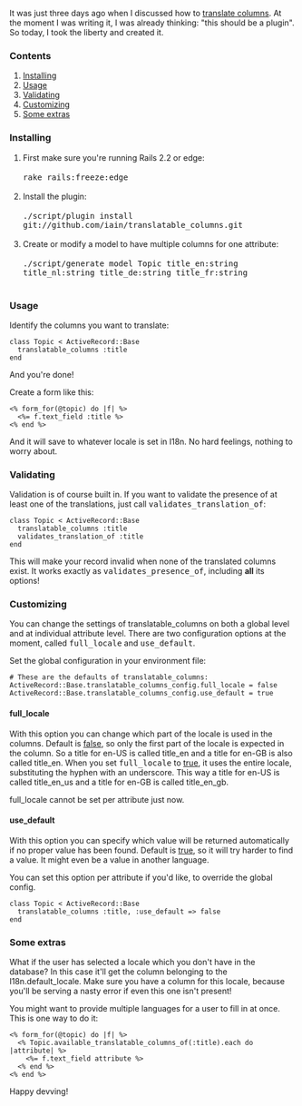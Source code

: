 It was just three days ago when I discussed how to <a href="http://iain.nl/2008/09/translating-columns/">translate columns</a>. At the moment I was writing it, I was already thinking: "this should be a plugin". So today, I took the liberty and created it.

<h3>Contents</h3>

<ol>
  <li><a href="#installing">Installing</a></li>
  <li><a href="#usage">Usage</a></li>
  <li><a href="#validating">Validating</a></li>
  <li><a href="#customizing">Customizing</a></li>
  <li><a href="#extras">Some extras</a></li>
</ol>

<!--more-->

<h3 id="installing">Installing</h3>

<ol>
  <li>First make sure you're running Rails 2.2 or edge:<br />&nbsp;<br />
<tt>rake rails:freeze:edge</tt><br />&nbsp;</li>
  <li>Install the plugin: <br />&nbsp;<br />
<tt>./script/plugin install git://github.com/iain/translatable_columns.git</tt><br />&nbsp;</li>
  <li>Create or modify a model to have multiple columns for one attribute: <br />&nbsp;<br />
<tt>./script/generate model Topic title_en:string title_nl:string title_de:string title_fr:string</tt><br />&nbsp;</li>
</ol>

<h3 id="usage">Usage</h3>

Identify the columns you want to translate:

    class Topic < ActiveRecord::Base
      translatable_columns :title
    end

And you're done!

Create a form like this:

    <% form_for(@topic) do |f| %>
      <%= f.text_field :title %>
    <% end %>

And it will save to whatever locale is set in I18n. No hard feelings, nothing to worry about.

<h3 id="validating">Validating</h3>

Validation is of course built in. If you want to validate the presence of at least one of the translations, just call <tt>validates_translation_of</tt>:

    class Topic < ActiveRecord::Base
      translatable_columns :title
      validates_translation_of :title
    end

This will make your record invalid when none of the translated columns exist. It works exactly as <tt>validates_presence_of</tt>, including <strong>all</strong> its options!

<h3 id="customizing">Customizing</h3>

You can change the settings of translatable_columns on both a global level and at individual attribute level. There are two configuration options at the moment, called <tt>full_locale</tt> and <tt>use_default</tt>.

Set the global configuration in your environment file:

    # These are the defaults of translatable_columns:
    ActiveRecord::Base.translatable_columns_config.full_locale = false
    ActiveRecord::Base.translatable_columns_config.use_default = true

<h4>full_locale</h4>

With this option you can change which part of the locale is used in the columns. Default is <u>false</u>, so only the first part of the locale is expected in the column. So a title for en-US is called title_en and a title for en-GB is also called title_en. When you set <tt>full_locale</tt> to <u>true</u>, it uses the entire locale, substituting the hyphen with an underscore. This way a title for en-US is called title_en_us and a title for en-GB is called title_en_gb.

full_locale cannot be set per attribute just now.

<h4>use_default</h4>

With this option you can specify which value will be returned automatically if no proper value has been found. Default is <u>true</u>, so it will try harder to find a value. It might even be a value in another language.

You can set this option per attribute if you'd like, to override the global config.

    class Topic < ActiveRecord::Base
      translatable_columns :title, :use_default => false
    end

<h3 id="extras">Some extras</h3>

What if the user has selected a locale which you don't have in the database? In this case it'll get the column belonging to the I18n.default_locale. Make sure you have a column for this locale, because you'll be serving a nasty error if even this one isn't present!

You might want to provide multiple languages for a user to fill in at once. This is one way to do it:

    <% form_for(@topic) do |f| %>
      <% Topic.available_translatable_columns_of(:title).each do |attribute| %>
        <%= f.text_field attribute %>
      <% end %>
    <% end %>

Happy devving!
